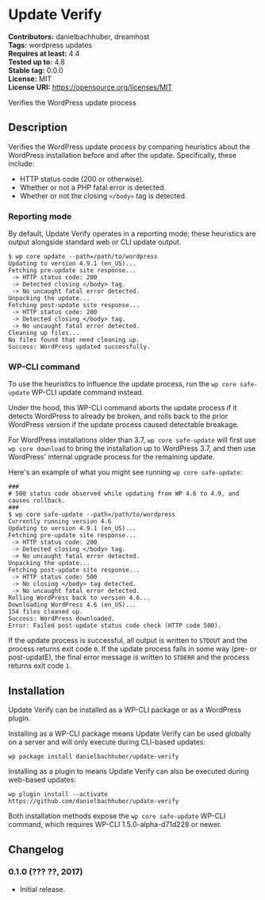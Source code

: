 # Update Verify #
**Contributors:** danielbachhuber, dreamhost  
**Tags:** wordpress updates  
**Requires at least:** 4.4  
**Tested up to:** 4.8  
**Stable tag:** 0.0.0  
**License:** MIT  
**License URI:** https://opensource.org/licenses/MIT  

Verifies the WordPress update process

## Description ##

Verifies the WordPress update process by comparing heuristics about the WordPress installation before and after the update. Specifically, these include:

* HTTP status code (200 or otherwise).
* Whether or not a PHP fatal error is detected.
* Whether or not the closing `</body>` tag is detected.

### Reporting mode ###

By default, Update Verify operates in a reporting mode; these heuristics are output alongside standard web or CLI update output.

    $ wp core update --path=/path/to/wordpress
    Updating to version 4.9.1 (en_US)...
    Fetching pre-update site response...
     -> HTTP status code: 200
     -> Detected closing </body> tag.
     -> No uncaught fatal error detected.
    Unpacking the update...
    Fetching post-update site response...
     -> HTTP status code: 200
     -> Detected closing </body> tag.
     -> No uncaught fatal error detected.
    Cleaning up files...
    No files found that need cleaning up.
    Success: WordPress updated successfully.

### WP-CLI command ###

To use the heuristics to influence the update process, run the `wp core safe-update` WP-CLI update command instead.

Under the hood, this WP-CLI command aborts the update process if it detects WordPress to already be broken, and rolls back to the prior WordPress version if the update process caused detectable breakage.

For WordPress installations older than 3.7, `wp core safe-update` will first use `wp core download` to bring the installation up to WordPress 3.7, and then use WordPress' internal upgrade process for the remaining update.

Here's an example of what you might see running `wp core safe-update`:

    ###
    # 500 status code observed while updating from WP 4.6 to 4.9, and causes rollback.
    ###
    $ wp core safe-update --path=/path/to/wordpress
    Currently running version 4.6
    Updating to version 4.9.1 (en_US)...
    Fetching pre-update site response...
     -> HTTP status code: 200
     -> Detected closing </body> tag.
     -> No uncaught fatal error detected.
    Unpacking the update...
    Fetching post-update site response...
     -> HTTP status code: 500
     -> No closing </body> tag detected.
     -> No uncaught fatal error detected.
    Rolling WordPress back to version 4.6...
    Downloading WordPress 4.6 (en_US)...
    154 files cleaned up.
    Success: WordPress downloaded.
    Error: Failed post-update status code check (HTTP code 500).

If the update process is successful, all output is written to `STDOUT` and the process returns exit code `0`. If the update process fails in some way (pre- or post-updatE), the final error message is written to `STDERR` and the process returns exit code `1`.

## Installation ##

Update Verify can be installed as a WP-CLI package or as a WordPress plugin.

Installing as a WP-CLI package means Update Verify can be used globally on a server and will only execute during CLI-based updates:

    wp package install danielbachhuber/update-verify

Installing as a plugin to means Update Verify can also be executed during web-based updates:

    wp plugin install --activate https://github.com/danielbachhuber/update-verify

Both installation methods expose the `wp core safe-update` WP-CLI command, which requires WP-CLI 1.5.0-alpha-d71d228 or newer.

## Changelog ##

### 0.1.0 (??? ??, 2017) ###
* Initial release.
